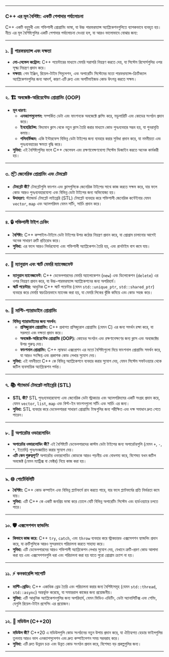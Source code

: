 
---

### **C++ এর মূল বৈশিষ্ট্য: একটি পেশাদার পর্যালোচনা**  

C++ একটি বহুমুখী এবং শক্তিশালী প্রোগ্রামিং ভাষা, যা উচ্চ পারফরম্যান্স অ্যাপ্লিকেশনগুলিতে ব্যাপকভাবে ব্যবহৃত হয়। নীচে এর মূল বৈশিষ্ট্যগুলির একটি পেশাদার পর্যালোচনা দেওয়া হল, যা আরও ভালোভাবে বোঝার জন্য:

---

### **১. 🚀 পারফরম্যান্স এবং দক্ষতা**  
- **লো-লেভেল কন্ট্রোল:** C++ পয়েন্টারের মাধ্যমে মেমরি সরাসরি নিয়ন্ত্রণ করতে দেয়, যা সিস্টেম রিসোর্সগুলির ওপর সূক্ষ্ম নিয়ন্ত্রণ প্রদান করে।  
- **দক্ষতা:** গেম ইঞ্জিন, রিয়েল-টাইম সিমুলেশন, এবং অপারেটিং সিস্টেমের মতো পারফরম্যান্স-ক্রিটিক্যাল অ্যাপ্লিকেশনগুলির জন্য আদর্শ, কারণ এটি দ্রুত এবং অপটিমাইজড কোড উৎপন্ন করতে সক্ষম।

---

### **২. 🏗️ অবজেক্ট-অরিয়েন্টেড প্রোগ্রামিং (OOP)**  
- **মূল ধারণা:**  
  - **এনক্যাপসুলেশন:** সম্পর্কিত ডেটা এবং ফাংশনকে অবজেক্টে গ্রুপিং করে, মডুলারিটি এবং কোডের সংগঠন প্রদান করে।  
  - **ইনহেরিটেন্স:** বিদ্যমান ক্লাস থেকে নতুন ক্লাস তৈরি করার মাধ্যমে কোড পুনঃব্যবহার সম্ভব হয়, যা পুনরাবৃত্তি কমায়।  
  - **পলিমর্ফিজম:** একি ইন্টারফেস বিভিন্ন ডেটা টাইপের জন্য ব্যবহার করার সুবিধা প্রদান করে, যা নমনীয়তা এবং পুনঃব্যবহারের ক্ষমতা বৃদ্ধি করে।  
- **সুবিধা:** এই বৈশিষ্ট্যগুলির ফলে C++ স্কেলেবল এবং রক্ষণাবেক্ষণযোগ্য সিস্টেম ডিজাইন করতে অনেক কার্যকরী হয়।  

---

### **৩. 📦 জেনেরিক প্রোগ্রামিং এবং টেমপ্লেট**  
- **টেমপ্লেট কী?** টেমপ্লেটগুলি ফাংশন এবং ক্লাসগুলিকে জেনেরিক টাইপের সাথে কাজ করতে সক্ষম করে, যার ফলে কোড আরও পুনঃব্যবহারযোগ্য এবং বিভিন্ন ডেটা টাইপের জন্য অভিযোজ্য হয়।  
- **উদাহরণ:** স্ট্যান্ডার্ড টেমপ্লেট লাইব্রেরি (STL) টেমপ্লেট ব্যবহার করে শক্তিশালী জেনেরিক কন্টেইনার যেমন `vector`, `map` এবং অ্যালগরিদম যেমন সর্টিং, সার্চিং প্রদান করে।

---

### **৪. 🔒 শক্তিশালী টাইপ চেকিং**  
- **বৈশিষ্ট্য:** C++ কম্পাইল-টাইমে ডেটা টাইপের উপর কঠোর নিয়ন্ত্রণ প্রদান করে, যা প্রোগ্রাম চালানোর আগেই অনেক সাধারণ ত্রুটি প্রতিরোধ করে।  
- **সুবিধা:** এর ফলে আরও নির্ভরযোগ্য এবং শক্তিশালী অ্যাপ্লিকেশন তৈরি হয়, এবং রানটাইম বাগ কমে যায়।

---

### **৫. 💾 ম্যানুয়াল এবং স্মার্ট মেমরি ম্যানেজমেন্ট**  
- **ম্যানুয়াল ম্যানেজমেন্ট:** C++ ডেভেলপারদের মেমরি অ্যালোকেশন (`new`) এবং ডিলোকেশন (`delete`) এর ওপর নিয়ন্ত্রণ প্রদান করে, যা উচ্চ-পারফরম্যান্স অ্যাপ্লিকেশনের জন্য অপরিহার্য।  
- **স্মার্ট পয়েন্টার:** আধুনিক C++ স্মার্ট পয়েন্টার (যেমন `std::unique_ptr`, `std::shared_ptr`) ব্যবহার করে মেমরি স্বয়ংক্রিয়ভাবে ম্যানেজ করা হয়, যা মেমরি লিকের ঝুঁকি কমিয়ে এবং কোড সহজ করে।

---

### **৬. 🎨 মাল্টি-প্যারাডাইম প্রোগ্রামিং**  
- **বিভিন্ন প্যারাডাইমের জন্য সমর্থন:**  
  - **প্রসিজ্যুরাল প্রোগ্রামিং:** C++ প্রথাগত প্রসিজ্যুরাল প্রোগ্রামিং (যেমন C) এর জন্য সমর্থন রক্ষা করে, যা সরলতা এবং দক্ষতা প্রদান করে।  
  - **অবজেক্ট-অরিয়েন্টেড প্রোগ্রামিং (OOP):** কোডের সংগঠন এবং রক্ষণাবেক্ষণের জন্য ক্লাস এবং অবজেক্টের উপর গুরুত্ব দেয়।  
  - **ফাংশনাল প্রোগ্রামিং:** C++ ল্যাম্বডা এক্সপ্রেশন এর মতো বৈশিষ্ট্যগুলো দিয়ে ফাংশনাল প্রোগ্রামিং সমর্থন করে, যা আরও সংক্ষিপ্ত এবং প্রকাশক কোড লেখার সুযোগ দেয়।  
- **সুবিধা:** এই নমনীয়তা C++ কে বিভিন্ন অ্যাপ্লিকেশনে ব্যবহার করার সুযোগ দেয়, যেমন সিস্টেম সফটওয়্যার থেকে জটিল ব্যবসায়িক অ্যাপ্লিকেশন পর্যন্ত।  

---

### **৭. 📚 স্ট্যান্ডার্ড টেমপ্লেট লাইব্রেরি (STL)**  
- **STL কী?** STL পুনঃব্যবহারযোগ্য এবং জেনেরিক ডেটা স্ট্রাকচার এবং অ্যালগরিদমের একটি সংগ্রহ প্রদান করে, যেমন `vector`, `list`, `map` এবং বিল্ট-ইন ফাংশনগুলো সর্টিং এবং সার্চিং এর জন্য।  
- **সুবিধা:** STL ব্যবহার করে ডেভেলপাররা সাধারণ প্রোগ্রামিং টাস্কগুলির জন্য পরীক্ষিত এবং দক্ষ সমাধান দ্রুত পেতে পারেন।  

---

### **৮. 🔄 অপারেটর ওভারলোডিং**  
- **অপারেটর ওভারলোডিং কী?** এই বৈশিষ্ট্যটি ডেভেলপারদের কাস্টম ডেটা টাইপের জন্য অপারেটরগুলি (যেমন `+`, `-`, `*`, ইত্যাদি) পুনঃসংজ্ঞায়িত করার সুযোগ দেয়।  
- **এটি কেন গুরুত্বপূর্ণ?** অপারেটর ওভারলোডিং কোডকে আরও পড়নীয় এবং বোধগম্য করে, বিশেষত যখন জটিল অবজেক্ট (যেমন ম্যাট্রিক্স বা ভেক্টর) নিয়ে কাজ করা হয়।

---

### **৯. 🌐 পোর্টেবিলিটি**  
- **বৈশিষ্ট্য:** C++ কোড কম্পাইল এবং বিভিন্ন প্ল্যাটফর্মে রান করতে পারে, যার ফলে প্ল্যাটফর্মের প্রতি নির্ভরতা কমে যায়।  
- **সুবিধা:** এটি C++ কে একটি জনপ্রিয় ভাষা করে তোলে যেটি বিভিন্ন অপারেটিং সিস্টেম এবং হার্ডওয়্যারে চলতে পারে।

---

### **১০. 🛡️ এক্সসেপশন হ্যান্ডলিং**  
- **কিভাবে কাজ করে:** C++ `try`, `catch`, এবং `throw` ব্যবহার করে স্ট্রাকচারড এক্সসেপশন হ্যান্ডলিং প্রদান করে, যা ত্রুটিগুলিকে আরও সুন্দরভাবে পরিচালনা করতে সাহায্য করে।  
- **সুবিধা:** এটি ডেভেলপারদের আরও শক্তিশালী অ্যাপ্লিকেশন লেখার সুযোগ দেয়, যেখানে ত্রুটি-প্রবণ কোড আলাদা করা হয় এবং এক্সসেপশনগুলি ধরা এবং পরিচালনা করা হয় যাতে পুরো প্রোগ্রাম ক্র্যাশ না হয়।

---

### **১১. ⚡ কনকারেন্সি সাপোর্ট**  
- **মাল্টি-থ্রেডিং:** C++ একাধিক থ্রেড তৈরি এবং পরিচালনা করার জন্য বৈশিষ্ট্যসমূহ (যেমন `std::thread`, `std::async`) অন্তর্ভুক্ত করেছে, যা সমান্তরাল কাজের জন্য প্রয়োজনীয়।  
- **সুবিধা:** এটি আধুনিক অ্যাপ্লিকেশনগুলির জন্য অপরিহার্য, যেমন ভিডিও এডিটিং, ডেটা অ্যানালিটিক্স এবং গেমিং, যেগুলি রিয়েল-টাইম প্রসেসিং এর প্রয়োজন।

---

### **১২. 📂 মডিউল (C++20)**  
- **মডিউল কী?** C++20 এ মডিউলগুলি কোড সংগঠনের নতুন উপায় প্রদান করে, যা ঐতিহ্যগত হেডার ফাইলগুলির তুলনায় আরও ভাল এনক্যাপসুলেশন এবং দ্রুত কম্পাইলেশন সময় সরবরাহ করে।  
- **সুবিধা:** এটি দ্রুত উন্নয়ন চক্র এবং উন্নত কোড সংগঠন প্রদান করে, বিশেষত বড় প্রকল্পগুলির জন্য।

--- 
